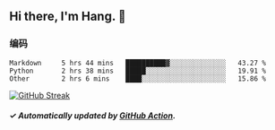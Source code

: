 ## Hi there, I'm Hang. 👋

### 编码

<!--START_SECTION:waka-->

```text
Markdown     5 hrs 44 mins   ██████████▓░░░░░░░░░░░░░░   43.27 %
Python       2 hrs 38 mins   █████░░░░░░░░░░░░░░░░░░░░   19.91 %
Other        2 hrs 6 mins    ████░░░░░░░░░░░░░░░░░░░░░   15.86 %
```

<!--END_SECTION:waka-->

[![GitHub Streak](https://github-readme-streak-stats.herokuapp.com?user=huhuhang&hide_border=true&date_format=%5BY.%5Dn.j)](https://git.io/streak-stats)

##### ✓ Automatically updated by [GitHub Action](https://github.com/huhuhang/huhuhang/actions).
